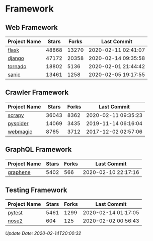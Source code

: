 # Framework

## Web Framework

| Project Name | Stars | Forks | Last Commit |
| ------------ | ----- | ----- | ----------- |
| [flask](https://github.com/pallets/flask) | 48868 | 13270 | 2020-02-11 02:41:07 |
| [django](https://github.com/django/django) | 47172 | 20358 | 2020-02-14 09:35:58 |
| [tornado](https://github.com/tornadoweb/tornado) | 18802 | 5136 | 2020-02-01 21:44:42 |
| [sanic](https://github.com/huge-success/sanic) | 13461 | 1258 | 2020-02-05 19:17:55 |

## Crawler Framework

| Project Name | Stars | Forks | Last Commit |
| ------------ | ----- | ----- | ----------- |
| [scrapy](https://github.com/scrapy/scrapy) | 36043 | 8362 | 2020-02-11 09:35:23 |
| [pyspider](https://github.com/binux/pyspider) | 14069 | 3435 | 2019-11-14 06:16:04 |
| [webmagic](https://github.com/code4craft/webmagic) | 8765 | 3712 | 2017-12-02 02:57:06 |

## GraphQL Framework

| Project Name | Stars | Forks | Last Commit |
| ------------ | ----- | ----- | ----------- |
| [graphene](https://github.com/graphql-python/graphene) | 5402 | 566 | 2020-02-10 22:17:16 |

## Testing Framework

| Project Name | Stars | Forks | Last Commit |
| ------------ | ----- | ----- | ----------- |
| [pytest](https://github.com/pytest-dev/pytest) | 5461 | 1299 | 2020-02-14 01:17:05 |
| [nose2](https://github.com/nose-devs/nose2) | 604 | 125 | 2020-02-02 00:56:43 |

*Update Date: 2020-02-14T20:00:32*